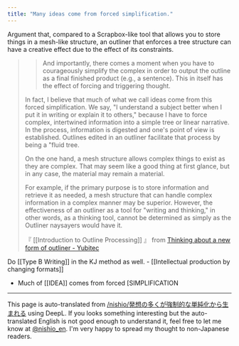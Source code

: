 ```yaml
---
title: "Many ideas come from forced simplification."
---
```


Argument that, compared to a Scrapbox-like tool that allows you to store things in a mesh-like structure, an outliner that enforces a tree structure can have a creative effect due to the effect of its constraints.
> >And importantly, there comes a moment when you have to courageously simplify the complex in order to output the outline as a final finished product (e.g., a sentence). This in itself has the effect of forcing and triggering thought.
>
>  In fact, I believe that much of what we call ideas come from this forced simplification. We say, "I understand a subject better when I put it in writing or explain it to others," because I have to force complex, intertwined information into a simple tree or linear narrative. In the process, information is digested and one's point of view is established. Outlines edited in an outliner facilitate that process by being a "fluid tree.
>
>  On the one hand, a mesh structure allows complex things to exist as they are complex. That may seem like a good thing at first glance, but in any case, the material may remain a material.
>
>  For example, if the primary purpose is to store information and retrieve it as needed, a mesh structure that can handle complex information in a complex manner may be superior. However, the effectiveness of an outliner as a tool for "writing and thinking," in other words, as a thinking tool, cannot be determined as simply as the Outliner naysayers would have it.
>
>  『 [[Introduction to Outline Processing]] 』
from [Thinking about a new form of outliner - Yubitec](https://ubiteku.oinker.me/2018/07/02/new-outliner/)

Do [[Type B Writing]] in the KJ method as well.
    - [[Intellectual production by changing formats]]


- Much of [[IDEA]] comes from forced [SIMPLIFICATION

---
This page is auto-translated from [/nishio/発想の多くが強制的な単純化から生まれる](https://scrapbox.io/nishio/発想の多くが強制的な単純化から生まれる) using DeepL. If you looks something interesting but the auto-translated English is not good enough to understand it, feel free to let me know at [@nishio_en](https://twitter.com/nishio_en). I'm very happy to spread my thought to non-Japanese readers.